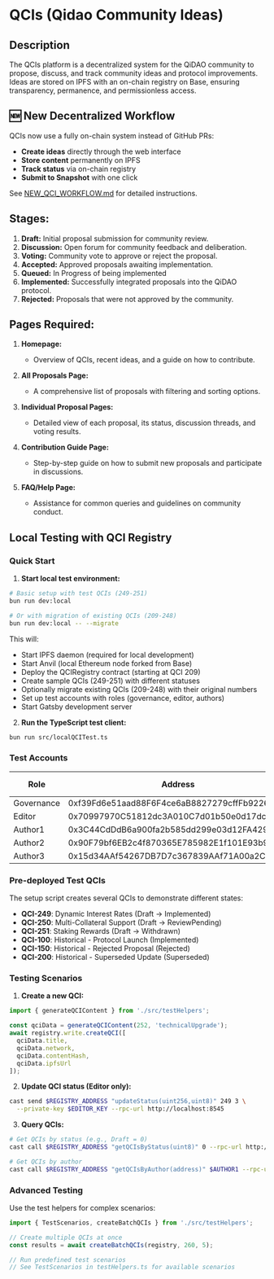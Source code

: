 # QCIs (Qidao Community Ideas)

## Description
The QCIs platform is a decentralized system for the QiDAO community to propose, discuss, and track community ideas and protocol improvements. Ideas are stored on IPFS with an on-chain registry on Base, ensuring transparency, permanence, and permissionless access.

## 🆕 New Decentralized Workflow
QCIs now use a fully on-chain system instead of GitHub PRs:
- **Create ideas** directly through the web interface
- **Store content** permanently on IPFS
- **Track status** via on-chain registry
- **Submit to Snapshot** with one click

See [NEW_QCI_WORKFLOW.md](docs/NEW_QCI_WORKFLOW.md) for detailed instructions.

## Stages:
1. **Draft:** Initial proposal submission for community review.
2. **Discussion:** Open forum for community feedback and deliberation.
3. **Voting:** Community vote to approve or reject the proposal.
4. **Accepted:** Approved proposals awaiting implementation.
5. **Queued:** In Progress of being implemented
6. **Implemented:** Successfully integrated proposals into the QiDAO protocol.
7. **Rejected:** Proposals that were not approved by the community.

## Pages Required:
1. **Homepage:**
   - Overview of QCIs, recent ideas, and a guide on how to contribute.
   
2. **All Proposals Page:**
   - A comprehensive list of proposals with filtering and sorting options.
   
3. **Individual Proposal Pages:**
   - Detailed view of each proposal, its status, discussion threads, and voting results.
   
4. **Contribution Guide Page:**
   - Step-by-step guide on how to submit new proposals and participate in discussions.
   
5. **FAQ/Help Page:**
   - Assistance for common queries and guidelines on community conduct.

## Local Testing with QCI Registry

### Quick Start

1. **Start local test environment:**
```bash
# Basic setup with test QCIs (249-251)
bun run dev:local

# Or with migration of existing QCIs (209-248)
bun run dev:local -- --migrate
```

This will:
- Start IPFS daemon (required for local development)
- Start Anvil (local Ethereum node forked from Base)
- Deploy the QCIRegistry contract (starting at QCI 209)
- Create sample QCIs (249-251) with different statuses
- Optionally migrate existing QCIs (209-248) with their original numbers
- Set up test accounts with roles (governance, editor, authors)
- Start Gatsby development server

2. **Run the TypeScript test client:**
```bash
bun run src/localQCITest.ts
```

### Test Accounts

| Role | Address | Private Key (first 16 chars) |
|------|---------|------------------------------|
| Governance | 0xf39Fd6e51aad88F6F4ce6aB8827279cffFb92266 | 0xac0974bec39a17... |
| Editor | 0x70997970C51812dc3A010C7d01b50e0d17dc79C8 | 0x47e179ec197488... |
| Author1 | 0x3C44CdDdB6a900fa2b585dd299e03d12FA4293BC | 0x59c6995e998f97... |
| Author2 | 0x90F79bf6EB2c4f870365E785982E1f101E93b906 | 0x5de4111afa1a4b... |
| Author3 | 0x15d34AAf54267DB7D7c367839AAf71A00a2C6A65 | 0x7c852118294e51... |

### Pre-deployed Test QCIs

The setup script creates several QCIs to demonstrate different states:

- **QCI-249**: Dynamic Interest Rates (Draft → Implemented)
- **QCI-250**: Multi-Collateral Support (Draft → ReviewPending)
- **QCI-251**: Staking Rewards (Draft → Withdrawn)
- **QCI-100**: Historical - Protocol Launch (Implemented)
- **QCI-150**: Historical - Rejected Proposal (Rejected)
- **QCI-200**: Historical - Superseded Update (Superseded)

### Testing Scenarios

1. **Create a new QCI:**
```typescript
import { generateQCIContent } from './src/testHelpers';

const qciData = generateQCIContent(252, 'technicalUpgrade');
await registry.write.createQCI([
  qciData.title,
  qciData.network,
  qciData.contentHash,
  qciData.ipfsUrl
]);
```

2. **Update QCI status (Editor only):**
```bash
cast send $REGISTRY_ADDRESS "updateStatus(uint256,uint8)" 249 3 \
  --private-key $EDITOR_KEY --rpc-url http://localhost:8545
```

3. **Query QCIs:**
```bash
# Get QCIs by status (e.g., Draft = 0)
cast call $REGISTRY_ADDRESS "getQCIsByStatus(uint8)" 0 --rpc-url http://localhost:8545

# Get QCIs by author
cast call $REGISTRY_ADDRESS "getQCIsByAuthor(address)" $AUTHOR1 --rpc-url http://localhost:8545
```

### Advanced Testing

Use the test helpers for complex scenarios:

```typescript
import { TestScenarios, createBatchQCIs } from './src/testHelpers';

// Create multiple QCIs at once
const results = await createBatchQCIs(registry, 260, 5);

// Run predefined test scenarios
// See TestScenarios in testHelpers.ts for available scenarios
```
   
